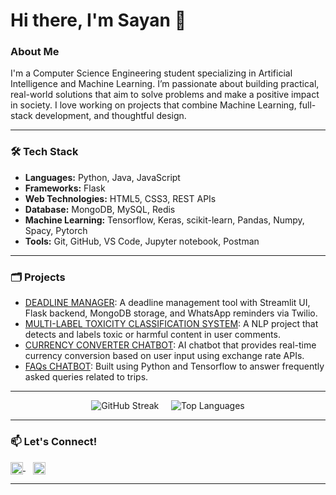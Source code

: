 # Hi there, I'm Sayan 👋

### About Me
I'm a Computer Science Engineering student specializing in Artificial Intelligence and Machine Learning. 
I’m passionate about building practical, real-world solutions that aim to solve problems and make a positive impact in society. I love working on projects that combine Machine Learning, full-stack development, and thoughtful design.

---

### 🛠️ Tech Stack
- **Languages:** Python, Java, JavaScript
- **Frameworks:** Flask  
- **Web Technologies:** HTML5, CSS3, REST APIs  
- **Database:** MongoDB, MySQL, Redis
- **Machine Learning:** Tensorflow, Keras, scikit-learn, Pandas, Numpy, Spacy, Pytorch  
- **Tools:** Git, GitHub, VS Code, Jupyter notebook, Postman  

---

### 🗂️ Projects

- [DEADLINE MANAGER](https://github.com/Sayan-Mondal2022/deadline_manager.git): A deadline management tool with Streamlit UI, Flask backend, MongoDB storage, and WhatsApp reminders via Twilio.
- [MULTI-LABEL TOXICITY CLASSIFICATION SYSTEM](https://github.com/Sayan-Mondal2022/comment_toxicity_classifier.git): A NLP project that detects and labels toxic or harmful content in user comments.  
- [ CURRENCY CONVERTER CHATBOT](https://github.com/Sayan-Mondal2022/currency_converter.git): AI chatbot that provides real-time currency conversion based on user input using exchange rate APIs.  
- [FAQs CHATBOT](https://github.com/Sayan-Mondal2022/faqs_chatbot.git): Built using Python and Tensorflow to answer frequently asked queries related to trips.  

---

<p align="center">
  <img src="https://github-readme-streak-stats.herokuapp.com?user=Sayan-Mondal2022&theme=tokyonight" alt="GitHub Streak" />
  &nbsp;&nbsp;&nbsp;
  <img src="https://github-readme-stats.vercel.app/api/top-langs/?username=Sayan-Mondal2022&layout=compact&theme=tokyonight" alt="Top Languages" />
</p>

----

### 📫 Let's Connect!

<span>
  <a href="https://linkedin.com/in/sayan-sm" target="_blank">
    <img src="https://cdn-icons-png.flaticon.com/512/174/174857.png" width="20" height="20" style="vertical-align:middle" />
<!--     &nbsp;LinkedIn: linkedin.com/in/sayan-sm -->
  </a>
</span>
&nbsp;&nbsp;
<span>
  <a href="mailto:sayan.sm2024@gmail.com">
    <img src="https://cdn-icons-png.flaticon.com/512/732/732200.png" width="20" height="20" style="vertical-align:middle" />
<!--     &nbsp;Email: sayan.sm2024@gmail.com -->
  </a>
</span>

***
